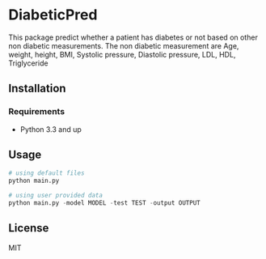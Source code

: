 # DiabeticPred
This package predict whether a patient has diabetes or not based on other non diabetic measurements.
The non diabetic measurement are Age, weight, height, BMI, Systolic pressure, Diastolic pressure, 
LDL, HDL, Triglyceride
## Installation

### Requirements
* Python 3.3 and up


## Usage

```python
# using default files
python main.py

# using user provided data
python main.py -model MODEL -test TEST -output OUTPUT
```



## License
MIT

